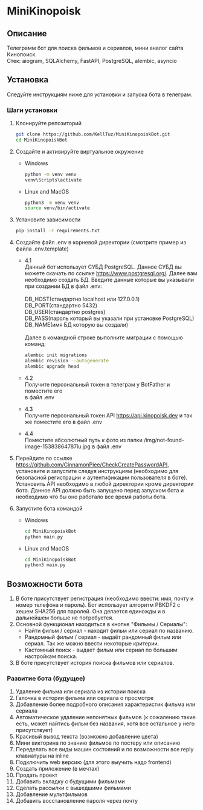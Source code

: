 # MiniKinopoisk

## Описание

Телеграмм бот для поиска фильмов и сериалов, мини аналог сайта Кинопоиск.\
Стек: aiogram, SQLAlchemy, FastAPI, PostgreSQL, alembic, asyncio

## Установка

Следуйте инструкциям ниже для установки и запуска бота в телеграм.

### Шаги установки

1. Клонируйте репозиторий

    ```bash
    git clone https://github.com/KellTuz/MiniKinopoiskBot.git
    cd MiniKinopoiskBot
    ```

2. Создайте и активируйте виртуальное окружение

   - Windows
        ```bash
        python -m venv venv
        venv\Scripts\activate
        ```

   - Linux and MacOS
        ```bash
        python3 -m venv venv
        source venv/bin/activate
        ```

3. Установите зависимости

    ```bash
    pip install -r requirements.txt
    ```
4. Создайте файл .env в корневой директории (смотрите пример из файла .env.template)
    - 4.1\
    Данный бот использует СУБД PostgreSQL. Данное СУБД вы можете скачать по ссылке https://www.postgresql.org/. Далее вам необходимо создать БД. Введите данные которые вы указывали при создании БД в файл .env:\
    \
    DB_HOST(стандартно localhost или 127.0.0.1)\
    DB_PORT(стандартно 5432)\
    DB_USER(стандартно postgres)\
    DB_PASS(пароль который вы указали при установке PostgreSQL)\
    DB_NAME(имя БД которую вы создали)\
    \
    Далее в командной строке выполните миграции с помощью команд:

        ```bash
        alembic init migrations
        alembic revision --autogenerate
        alembic upgrade head
        ```
    - 4.2\
    Получите персональный токен в телеграм у BotFather и поместите его\
    в файл .env

    - 4.3\
    Получите персональный токен API https://api.kinopoisk.dev и так же поместите его в файл .env

    - 4.4\
    Поместите абсолютный путь к фото из папки /img/not-found-image-15383864787lu.jpg в файл .env

5. Перейдите по ссылке https://github.com/CinnamonPiee/CheckCreatePasswordAPI, установите и запустите следуя инструкциям (необходимо для безопасной регистрации и аутентификации пользователя в боте). Установить API необходимо в любой директории кроме директории бота. Данное API должно быть запущено перед запуском бота и необходимо что бы оно работало все время работы бота.

6. Запустите бота командой

    - Windows
         ```bash
         cd MiniKinopoiskBot
         python main.py
         ```
   
    - Linux and MacOS
        ```bash
        cd MiniKinopoiskBot
        python3 main.py
        ```
      
## Возможности бота
1. В боте присутствует регистрация (необходимо ввести: имя, почту и номер телефона и пароль). Бот использует алгоритм PBKDF2 с хешем SHA256 для паролей.
Она делается единожды и в дальнейшем больше не потребуется.
2. Основной функционал находиться в кнопке "Фильмы / Сериалы":
    * Найти фильм / сериал - находит фильм или сериал по названию.
    * Рандомный фильм / сериал - выдаёт рандомный фильм или сериал. Так же можно ввести некоторые критерии.
    * Кастомный поиск - выдает фильм или сериал по большим настройкам поиска.
3. В боте присутствует история поиска фильмов или сериалов.

### Развитие бота (будущее)
1. Удаление фильма или сериала из истории поиска
2. Галочка в истории фильма или сериала о просмотре
3. Добавление более подробного описания характеристик фильма или сериала
4. Автоматическое удаление непонятных фильмов (к сожалению такие есть, может найтись фильм без названия, хотя все остальное у него присутствует)
5. Красивый вывод текста (возможно добавление цвета)
6. Мини викторина по знанию фильмов по постеру или описанию
7. Переделать все виды машин состояний и по возможности все reply клавиатуры на inline
8. Подключить web версию (для этого выучить надо frontend)
9. Создать приложение (в мечтах)
10. Продать проект
11. Добавить вкладку с будущими фильмами
12. Сделать рассылки с вышедшими фильмами
13. Добавление мультфильмов
14. Добавить восстановление пароля через почту